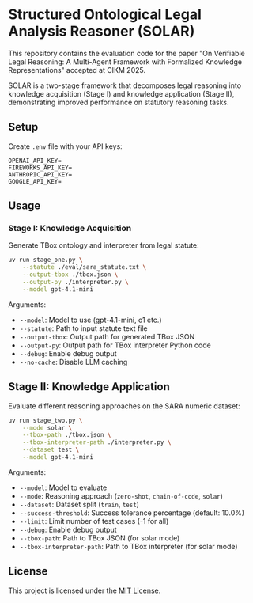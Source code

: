 # Structured Ontological Legal Analysis Reasoner (SOLAR)

This repository contains the evaluation code for the paper "On Verifiable Legal Reasoning: A Multi-Agent Framework with Formalized Knowledge Representations" accepted at CIKM 2025.

SOLAR is a two-stage framework that decomposes legal reasoning into knowledge acquisition (Stage I) and knowledge application (Stage II), demonstrating improved performance on statutory reasoning tasks.

## Setup

Create `.env` file with your API keys:

```
OPENAI_API_KEY=
FIREWORKS_API_KEY=
ANTHROPIC_API_KEY=
GOOGLE_API_KEY=
```

## Usage

### Stage I: Knowledge Acquisition

Generate TBox ontology and interpreter from legal statute:

```bash
uv run stage_one.py \
    --statute ./eval/sara_statute.txt \
    --output-tbox ./tbox.json \
    --output-py ./interpreter.py \
    --model gpt-4.1-mini
```

Arguments:

- `--model`: Model to use (gpt-4.1-mini, o1 etc.)
- `--statute`: Path to input statute text file
- `--output-tbox`: Output path for generated TBox JSON
- `--output-py`: Output path for TBox interpreter Python code
- `--debug`: Enable debug output
- `--no-cache`: Disable LLM caching

## Stage II: Knowledge Application

Evaluate different reasoning approaches on the SARA numeric dataset:

```bash
uv run stage_two.py \
    --mode solar \
    --tbox-path ./tbox.json \
    --tbox-interpreter-path ./interpreter.py \
    --dataset test \
    --model gpt-4.1-mini
```

Arguments:
- `--model`: Model to evaluate
- `--mode`: Reasoning approach (`zero-shot`, `chain-of-code`, `solar`)
- `--dataset`: Dataset split (`train`, `test`)
- `--success-threshold`: Success tolerance percentage (default: 10.0%)
- `--limit`: Limit number of test cases (-1 for all)
- `--debug`: Enable debug output
- `--tbox-path`: Path to TBox JSON (for solar mode)
- `--tbox-interpreter-path`: Path to TBox interpreter (for solar mode)

## License

This project is licensed under the [MIT License](LICENSE).
